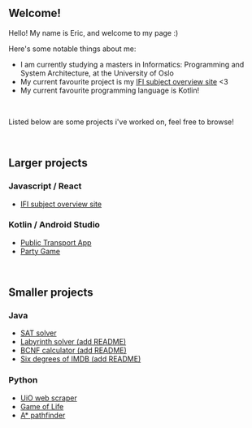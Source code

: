 
## Welcome!

Hello! My name is Eric, and welcome to my page :)

Here's some notable things about me:
- I am currently studying a masters in Informatics: Programming and System Architecture, at the University of Oslo
- My current favourite project is my [IFI subject overview site](https://ericsvebakk.github.io/ISOS/) <3
- My current favourite programming language is Kotlin!

<br>

Listed below are some projects i've worked on, feel free to browse!

<br>

## Larger projects

### Javascript / React
* [IFI subject overview site](https://github.com/EricSvebakk/ISOS)

### Kotlin / Android Studio
* [Public Transport App](https://github.com/EricSvebakk/Project-EPTA)
* [Party Game](https://github.com/EricSvebakk/PartyGame)

<br>

## Smaller projects

### Java
* [SAT solver](https://github.com/EricSvebakk/Projects/tree/main/public/Java/SAT%20solver)
* [Labyrinth solver (add README)](https://github.com/EricSvebakk/Projects/tree/main/public/Java/Labyrinth%20solver)
* [BCNF calculator (add README)](https://github.com/EricSvebakk/Projects/tree/main/public/Java/BCNF%20calculator)
* [Six degrees of IMDB (add README)](https://github.com/EricSvebakk/Projects/tree/main/public/Java/Six%20degrees%20of%20IMDB)

### Python
* [UiO web scraper](https://github.com/EricSvebakk/Projects/tree/main/public/Python/uio%20web%20scraper)
* [Game of Life](https://github.com/EricSvebakk/Projects/tree/main/public/Python/game%20of%20life)
* [A* pathfinder](https://github.com/EricSvebakk/Projects/tree/main/public/Python/astar_maze)


